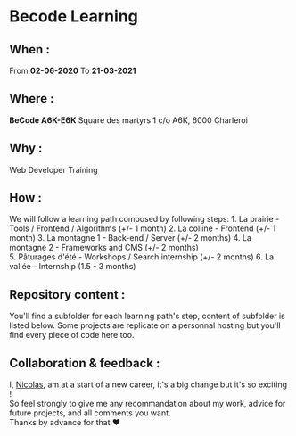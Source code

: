 # Becode Learning  
  
  ## When : 
  From  **02-06-2020**
  To  **21-03-2021**

  ## Where : 
  **BeCode A6K-E6K** 
  Square des martyrs 
  1 c/o A6K, 6000 Charleroi

  ## Why :
  Web Developer Training
  
  ## How :
  We will follow a learning path composed by following steps: 
    1. La prairie - Tools / Frontend / Algorithms (+/- 1 month) 
    2. La colline - Frontend (+/- 1 month) 
    3. La montagne 1 - Back-end / Server (+/- 2 months) 
    4. La montagne 2 - Frameworks and CMS (+/- 2 months)  
    5. Pâturages d'été - Workshops / Search internship (+/- 2 months) 
    6. La vallée - Internship (1.5 - 3 months) 
  
  ## Repository content :
  You'll find a subfolder for each learning path's step, content of subfolder is listed below.
  Some projects are replicate on a personnal hosting but you'll find every piece of code here too.
  
  ## Collaboration & feedback : 
  I, [Nicolas](https://github.com/nicode-be), am at a start of a new career, it's a big change but it's so exciting !  
  So feel strongly to give me any recommandation about my work, advice for future projects, and all comments you want.  
  Thanks by advance for that :heart:





